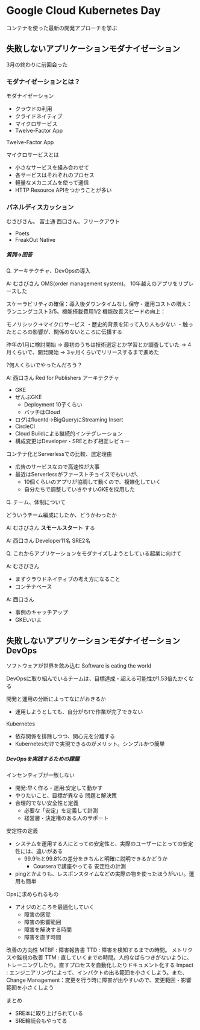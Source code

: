 # Google Cloud Kubernetes Day

コンテナを使った最新の開発アプローチを学ぶ

## 失敗しないアプリケーションモダナイゼーション

3月の終わりに前回会った

### モダナイゼーションとは？

モダナイゼーション
- クラウドの利用
- クライドネイティブ
- マイクロサービス
- Twelve-Factor App

Twelve-Factor App

マイクロサービスとは
- 小さなサービスを組み合わせて
- 各サービスはそれぞれのプロセス
- 軽量なメカニズムを使って通信
- HTTP Resource APIをつかうことが多い


### パネルディスカッション

むさびさん。 富士通
西口さん。フリークアウト
- Poets
- FreakOut Native

##### 質問→回答

Q. アーキテクチャ、DevOpsの導入

A: むさびさん
OMS(order management system)。
10年越えのアプリをリプレースした

スケーラビリティの確保：導入後ダウンタイムなし
保守・運用コストの増大：ランニングコスト3/5。機能搭載費用1/2
機能改善スピードの向上：

モノリシック→マイクロサービス
・歴史的背景を知って入り人も少ない
・触ったところの影響が、関係のないところに伝播する

昨年の1月に検討開始
→ 最初のうちは技術選定とか学習とか調査していた
→ 4月くらいで、開発開始
→ 3ヶ月くらいでリリースするまで進めた

?何人くらいでやったんだろう？

A: 西口さん
Red for Publishers アーキテクチャ
- GKE
- ぜんぶGKE
    - Deployment 10子くらい
    - バッチはCloud
- ログはfluentd→BigQueryにStreaming Insert
- CircleCI
- Cloud Buildによる継続的インテグレーション
- 構成変更はDeveloper・SREとわず相互レビュー

コンテナ化とServerlessでの比較、選定理由
- 広告のサービスなので高速性が大事
- 最近はServerlessがファーストチョイスでもいいが、
    - 10個くらいのアプリが協調して動くので、複雑化していく
    - 自分たちで調整していきやすいGKEを採用した

Q. チーム、体制について

どういうチーム編成にしたか、どうかわったか

A: むさびさん
**スモールスタート** する


A: 西口さん
Developer11名
SRE2名


Q. これからアプリケーションをモダナイズしようとしている起業に向けて

A: むさびさん
- まずクラウドネイティブの考え方になること
- コンテナベース

A: 西口さん
- 事例のキャッチアップ
- GKEいいよ




## 失敗しないアプリケーションモダナイゼーション DevOps

ソフトウェアが世界を飲み込む
Software is eating the world

DevOpsに取り組んでいるチームは、目標達成・超える可能性が1.53倍たかくなる

開発と運用の分断によってなにがおきるか
- 運用しようとしても、自分がちtで作業が完了できない

Kubernetes
- 依存関係を排除しつつ、関心元を分離する
- Kubernetesだけで実現できるのがメリット。シンプルかつ簡単

##### DevOpsを実践するための課題
インセンティブが一致しない
- 開発:早く作る・運用:安定して動かす
- やりたいこと、目標が異なる
問題と解決策
- 合理的でない安全性と定義
    - 必要な「安定」を定義して計測
    - 経営層・決定権のある人のサポート

安定性の定義
- システムを運用する人にとっての安定性と、実際のユーザーにとっての安定性には、違いがある
    - 99.9％と99.8%の差分をきちんと明確に説明できるかどうか
        - Courseraで講座やってる
安定性の計測
- pingとかよりも、レスポンスタイムなどの実際の物を使ったほうがいい。運用も簡単


Opsに求められるもの
- アオジのところを最適化していく
    - 障害の感覚
    - 障害の影響範囲
    - 障害を解決する時間
    - 障害を直す時間


改善の方向性
MTBF : 障害報告書
TTD  : 障害を検知するまでの時間。 メトリクスや監視の改善
TTM  : 直していくまでの時間。人的なばらつきがないように、トレーニングしたり。直すプロセスを自動化したりドキュメント化する
Impact : エンジニアリングによって、インパクトの出る範囲を小さくしよう。また、Change Management：変更を行う時に障害が出やすいので、変更範囲・影響範囲を小さくしよう

まとめ
- SRE本に取り上げられている
- SRE輪読会もやってる





















